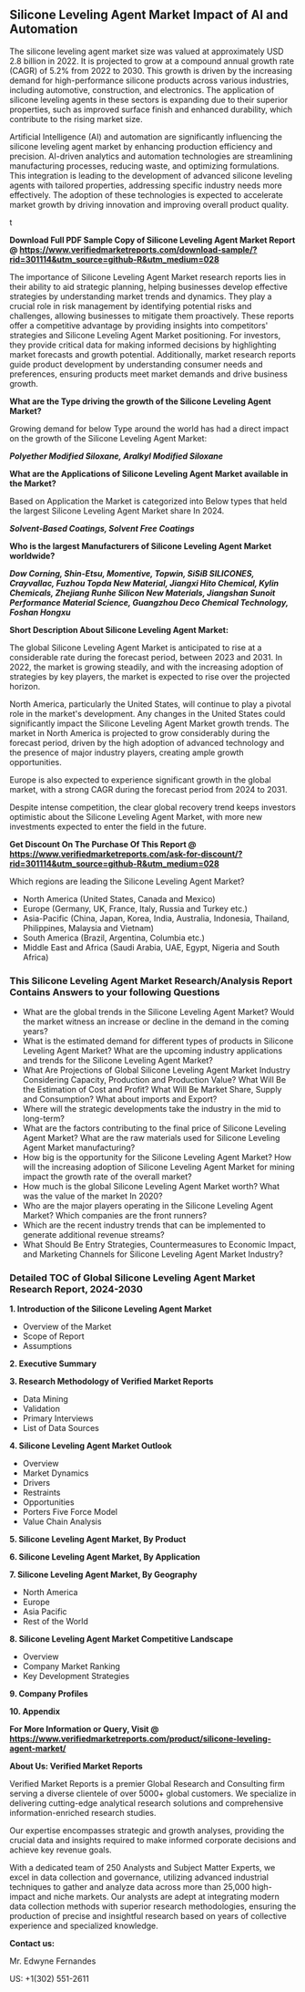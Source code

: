 <h2>Silicone Leveling Agent Market Impact of AI and Automation</h2><p>The silicone leveling agent market size was valued at approximately USD 2.8 billion in 2022. It is projected to grow at a compound annual growth rate (CAGR) of 5.2% from 2022 to 2030. This growth is driven by the increasing demand for high-performance silicone products across various industries, including automotive, construction, and electronics. The application of silicone leveling agents in these sectors is expanding due to their superior properties, such as improved surface finish and enhanced durability, which contribute to the rising market size.</p><p>Artificial Intelligence (AI) and automation are significantly influencing the silicone leveling agent market by enhancing production efficiency and precision. AI-driven analytics and automation technologies are streamlining manufacturing processes, reducing waste, and optimizing formulations. This integration is leading to the development of advanced silicone leveling agents with tailored properties, addressing specific industry needs more effectively. The adoption of these technologies is expected to accelerate market growth by driving innovation and improving overall product quality.</p>t</p><p id="" class=""><strong>Download Full PDF Sample Copy of Silicone Leveling Agent Market Report @ <a href="https://www.verifiedmarketreports.com/download-sample/?rid=301114&utm_source=github-R&utm_medium=028" target="_blank">https://www.verifiedmarketreports.com/download-sample/?rid=301114&utm_source=github-R&utm_medium=028</a></strong></p><p>The importance of&nbsp;Silicone Leveling Agent Market research reports lies in their ability to aid strategic planning, helping businesses develop effective strategies by understanding market trends and dynamics. They play a crucial role in risk management by identifying potential risks and challenges, allowing businesses to mitigate them proactively. These reports offer a competitive advantage by providing insights into competitors' strategies and Silicone Leveling Agent Market positioning. For investors, they provide critical data for making informed decisions by highlighting market forecasts and growth potential. Additionally, market research reports guide product development by understanding consumer needs and preferences, ensuring products meet market demands and drive business growth.</p><p><strong>What are the&nbsp;Type driving the growth of the Silicone Leveling Agent Market?</strong></p><p id="" class="">Growing demand for below Type around the world has had a direct impact on the growth of the Silicone Leveling Agent Market:</p><em><strong>Polyether Modified Siloxane, Aralkyl Modified Siloxane</strong></em></p><strong>What are the&nbsp;Applications&nbsp;of Silicone Leveling Agent Market available in the Market?</strong></p><p id="" class="">Based on Application the Market is categorized into Below types that held the largest Silicone Leveling Agent Market share In 2024.</p><em><strong>Solvent-Based Coatings, Solvent Free Coatings</strong></em></p><strong>Who is the largest Manufacturers of Silicone Leveling Agent Market worldwide?</strong></p><p><em><strong>Dow Corning, Shin-Etsu, Momentive, Topwin, SiSiB SILICONES, Crayvallac, Fuzhou Topda New Material, Jiangxi Hito Chemical, Kylin Chemicals, Zhejiang Runhe Silicon New Materials, Jiangshan Sunoit Performance Material Science, Guangzhou Deco Chemical Technology, Foshan Hongxu</strong></em></p><p id="" class=""><strong>Short Description About Silicone Leveling Agent Market:</strong></p><p>The global Silicone Leveling Agent Market is anticipated to rise at a considerable rate during the forecast period, between 2023 and 2031. In 2022, the market is growing steadily, and with the increasing adoption of strategies by key players, the market is expected to rise over the projected horizon.</p><p>North America, particularly the United States, will continue to play a pivotal role in the market's development. Any changes in the United States could significantly impact the Silicone Leveling Agent Market growth trends. The market in North America is projected to grow considerably during the forecast period, driven by the high adoption of advanced technology and the presence of major industry players, creating ample growth opportunities.</p><p>Europe is also expected to experience significant growth in the global market, with a strong CAGR during the forecast period from 2024 to 2031.</p><p>Despite intense competition, the clear global recovery trend keeps investors optimistic about the Silicone Leveling Agent Market, with more new investments expected to enter the field in the future.</p><p id="" class=""><strong>Get Discount On The Purchase Of This Report @ <a href="https://www.verifiedmarketreports.com/ask-for-discount/?rid=301114&utm_source=github-R&utm_medium=028" target="_blank">https://www.verifiedmarketreports.com/ask-for-discount/?rid=301114&utm_source=github-R&utm_medium=028</a></strong></p>Which regions are leading the Silicone Leveling Agent Market?</p><ul><li>North America (United States, Canada and Mexico)</li><li>Europe (Germany, UK, France, Italy, Russia and Turkey etc.)</li><li>Asia-Pacific (China, Japan, Korea, India, Australia, Indonesia, Thailand, Philippines, Malaysia and Vietnam)</li><li>South America (Brazil, Argentina, Columbia etc.)</li><li>Middle East and Africa (Saudi Arabia, UAE, Egypt, Nigeria and South Africa)</li></ul><h3 id="" class="">This Silicone Leveling Agent Market Research/Analysis Report Contains Answers to your following Questions</h3><ul><li>What are the global trends in the Silicone Leveling Agent Market? Would the market witness an increase or decline in the demand in the coming years?</li><li>What is the estimated demand for different types of products in Silicone Leveling Agent Market? What are the upcoming industry applications and trends for the Silicone Leveling Agent Market?</li><li>What Are Projections of Global Silicone Leveling Agent Market Industry Considering Capacity, Production and Production Value? What Will Be the Estimation of Cost and Profit? What Will Be Market Share, Supply and Consumption? What about imports and Export?</li><li>Where will the strategic developments take the industry in the mid to long-term?</li><li>What are the factors contributing to the final price of Silicone Leveling Agent Market? What are the raw materials used for Silicone Leveling Agent Market manufacturing?</li><li>How big is the opportunity for the Silicone Leveling Agent Market? How will the increasing adoption of Silicone Leveling Agent Market for mining impact the growth rate of the overall market?</li><li>How much is the global Silicone Leveling Agent Market worth? What was the value of the market In 2020?</li><li>Who are the major players operating in the Silicone Leveling Agent Market? Which companies are the front runners?</li><li>Which are the recent industry trends that can be implemented to generate additional revenue streams?</li><li>What Should Be Entry Strategies, Countermeasures to Economic Impact, and Marketing Channels for Silicone Leveling Agent Market Industry?</li></ul><h3 id="" class="">Detailed TOC of Global Silicone Leveling Agent Market Research Report, 2024-2030</h3><p id="" class=""><strong>1. Introduction of the Silicone Leveling Agent Market</strong></p><ul><li>Overview of the Market</li><li>Scope of Report</li><li>Assumptions</li></ul><p id="" class=""><strong>2. Executive Summary</strong></p><p id="" class=""><strong>3. Research Methodology of Verified Market Reports</strong></p><ul><li>Data Mining</li><li>Validation</li><li>Primary Interviews</li><li>List of Data Sources</li></ul><p id="" class=""><strong>4. Silicone Leveling Agent Market Outlook</strong></p><ul><li>Overview</li><li>Market Dynamics</li><li>Drivers</li><li>Restraints</li><li>Opportunities</li><li>Porters Five Force Model</li><li>Value Chain Analysis</li></ul><p id="" class=""><strong>5. Silicone Leveling Agent Market, By Product</strong></p><p id="" class=""><strong>6. Silicone Leveling Agent Market, By Application</strong></p><p id="" class=""><strong>7. Silicone Leveling Agent Market, By Geography</strong></p><ul><li>North America</li><li>Europe</li><li>Asia Pacific</li><li>Rest of the World</li></ul><p id="" class=""><strong>8. Silicone Leveling Agent Market Competitive Landscape</strong></p><ul><li>Overview</li><li>Company Market Ranking</li><li>Key Development Strategies</li></ul><p id="" class=""><strong>9. Company Profiles</strong></p><p id="" class=""><strong>10. Appendix</strong></p><p id="" class=""><strong>For More Information or Query, Visit @ <a href="https://www.verifiedmarketreports.com/product/silicone-leveling-agent-market/" target="_blank">https://www.verifiedmarketreports.com/product/silicone-leveling-agent-market/</a></strong></p><p id="" class=""><strong>About Us: Verified Market Reports</strong></p><p id="" class="">Verified Market Reports is a premier Global Research and Consulting firm serving a diverse clientele of over 5000+ global customers. We specialize in delivering cutting-edge analytical research solutions and comprehensive information-enriched research studies.</p><p id="" class="">Our expertise encompasses strategic and growth analyses, providing the crucial data and insights required to make informed corporate decisions and achieve key revenue goals.</p><p id="" class="">With a dedicated team of 250 Analysts and Subject Matter Experts, we excel in data collection and governance, utilizing advanced industrial techniques to gather and analyze data across more than 25,000 high-impact and niche markets. Our analysts are adept at integrating modern data collection methods with superior research methodologies, ensuring the production of precise and insightful research based on years of collective experience and specialized knowledge.</p><p id="" class=""><strong>Contact us:</strong></p><p id="" class="">Mr. Edwyne Fernandes</p><p id="" class="">US: +1(302) 551-2611</p>
